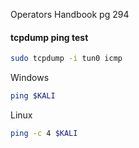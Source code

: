 Operators Handbook pg 294
#### tcpdump ping test
```bash - kali
sudo tcpdump -i tun0 icmp
```
Windows
```bash - windows
ping $KALI
```
Linux
```bash - windows
ping -c 4 $KALI
```